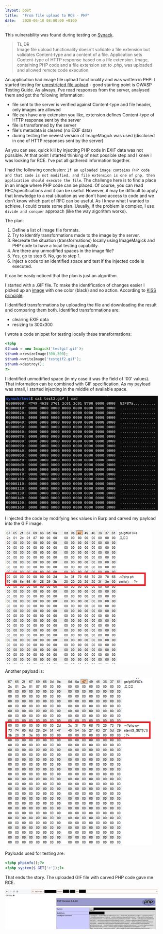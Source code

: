 ```yaml
---
layout: post
title:  "From file upload to RCE - PHP"
date:   2020-06-10 08:00:00 +0100
---
```


This vulnerability was found during testing on [Synack](https://www.synack.com/).

>TL;DR <br>
>Image file upload functionality doesn't validate a file extension but validates Content-type and a content of a file. Application sets Content-type of HTTP response based on a file extension. Image, containing PHP code and a file extension set to .php, was uploaded and allowed remote code execution.

An application had image file upload functionality and was written in PHP. I started testing for [unrestricted file upload](https://owasp.org/www-community/vulnerabilities/Unrestricted_File_Upload) - good starting point is OWASP Testing Guide. As always, I've read responses from the server, analysed them and got the following information:

- file sent to the server is verified against Content-type and file header, only images are
allowed
- file can have any extension you like, extension defines Content-type of HTTP response sent by the server
- file is transformed by the server
- file's metadata is cleared (no EXIF data)
- during testing the newest version of ImageMagick was used (disclosed in one of HTTP responses sent by the server)

As you can see, quick kill by injecting PHP code in EXIF data was not possible. At that point I started thinking of next possible step and I knew I was looking for RCE. I've put all gathered information together.

I had the following conclusion: `If an uploaded image contains PHP code and that code is not modified, and file extension is one of php, then application should execute the file`. The challenge here is to find a place in an image where PHP code can be placed. Of course, you can read RFC/specifications and it can be useful. However, it may be difficult to apply that knowledge to a real situation as we don't have access to code and we don't know which part of RFC can be useful. As I knew what I wanted to achieve, I could create some plan. Usually, if the problem is complex, I use `divide and conquer` approach (like the way algorithm works).

The plan:

1. Define a list of image file formats.
2. Try to identify transformations made to the image by the server.
3. Recreate the situation (transformations) locally using ImageMagick and PHP code to have a local testing capability.
4. Are there any unmodified spaces in the image file?
5. Yes, go to step 6. No, go to step 1.
6. Inject a code to an identified space and test if the injected code is executed.

It can be easily noticed that the plan is just an algorithm.

I started with a .GIF file. To make the identification of changes easier I picked up an [image](/assets/from-file-upload-to-rce-test.gif) with one color (black) and no action. According to [KISS principle](https://en.wikipedia.org/wiki/KISS_principle).

I identified transformations by uploading the file and downloading the result and comparing them both. Identified transformations are:

- clearing EXIF data
- resizing to 300x300

I wrote a code snippet for testing locally these transformations:

```php
<?php
$thumb = new Imagick('testgif.gif');
$thumb->resizeImage(300,300);
$thumb->writeImage('testgif2.gif');
$thumb->destroy();
?>
```

I identified unmodified space (in my case it was the field of '00' values). That information can be combined with GIF specification. As my payload was small, I started injecting in the middle of available space.

![My helpful screenshot](/assets/from-file-upload-to-rce-testfile.png)

I injected the code by modifying hex values in Burp and carved my payload into the GIF image.

![My helpful screenshot](/assets/from-file-upload-to-rce-carving.png)

Another payload is:

![My helpful screenshot](/assets/from-file-upload-to-rce-carving2.png)

Payloads used for testing are:

```php
<?php phpinfo();?>
<?php system($_GET['c']);?>
```

That ends the story. The uploaded GIF file with carved PHP code gave me RCE.

![My helpful screenshot](/assets/from-file-upload-to-rce-phpinfo.png)
